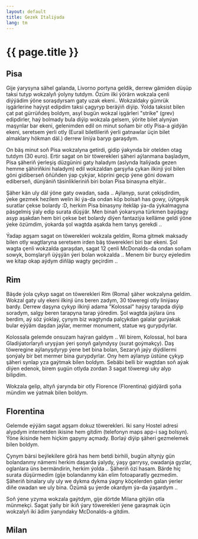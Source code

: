 ```yaml
---
layout: default
title: Gezek Italiýada
lang: tm
---
```


{{ page.title }}
================

Pisa
----

Gije ýarysyna sähel galanda, Livorno portyna geldik, derrew gämiden düşüp taksi tutyp 
wokzalyň ýolyny tutdym. Özüm ilki ýörärn wokzala çenli diýýädim ýöne soraşdyrsam gaty uzak 
ekeni.. Wokzaldaky gümrük işgärlerine haýyşt edipdim taksi çagyryp beräýiň diýip. Ýolda 
taksist bilen çat pat gürrüňdeş boldym, asyl bugün wokzal işgärleri "strike" (grev) edipdirler, 
haý bolmady bula diýip wokzala gelsem, ýörite bilet alynýan maşynlar bar ekeni, gelenimden 
edil on minut soňam bir otly Pisa-a gidýän ekeni, seretsem ýerli otly (Eurail biletlileriň 
ýerli gatnawlar üçin bilet almaklary hökman däl.) derrew liniýa baryp garaşdym.

On bäş minut soň Pisa wokzalyna getirdi, gidip ýakynda bir otelden otag tutdym (30 euro). 
Ertir sagat on bir töwerekleri şäheri aýlanmana başladym, Pisa şäheriň ýerleşiş düzgünini 
gaty haladym (aslynda Italiýada gezen hemme şähiriňkini haladym) edil wokzaldan garşyňa çykan 
ilkinji ýol bilen göni gidiberseň öňüňden ýap çykýar, köprini geçip ýene göni dowam ediberseň, 
dünýäniň täsinlikleriniň biri bolan Pisa binasyna eltýär..

Şäher kän uly däl ýöne gaty owadan, sada .. Aýlanyp, surat çekişdirdim, ýeke gezmek hezilem 
welin iki ýa-da ondan köp bolsaň has gowy, üýtgeşik suratlar çekse bolardy :D, herkim 
Pisa binasyny itekläp ýa-da ýykalmagyna päsgelmiş ýaly edip surata düşýär. Men binaň 
ýokarsyna türkmen baýdagy asyp aşakdan hem biri çekse bet bolardy diýen fantaziýa kelläme 
geldi ýöne ýeke özümdim, ýokarda şol wagtda aşakda hem tanyş gerekdi .. 

Ýadap agşam sagat on töwerekleri wokzala geldim, Roma gitmek maksady bilen otly wagtlaryna 
seretsem irden bäş töwerekleri biri bar ekeni. Şol wagta çenli wokzalda garaşdan, sagat 12 
çenli McDonalds-da ondan soňam sowyk, bomşlaryň üýşýän ýeri bolan wokzalda .. Menem bir burçy 
eýeledim we kitap okap aýdym diňläp wagty geçirdim ..

Rim
----

Bäşde ýola çykyp sagat on töwerekleri Rim (Roma) şäher wokzalyna geldim. Wokzal gaty uly ekeni 
ilkinji üns beren zadym, 30 töweregi otly liniýasy bardy. Derrew daşyna çykyp ilkinji adama 
"Kolossal" haýsy tarapda diýip soradym, salgy beren tarapyna tarap ýöredim. Şol wagtda jaýlara 
üns berdim, aý söz ýoklaý, çynym biz wagtynda palçykdan galalar gurýakak bular eýýäm daşdan 
jaýlar, mermer monument, statue wş gurypdyrlar. 

Kolossala gelemde onsuzam haýran galdym .. Wi birem, Kolossal, hol bara Gladiýatorlaryň uryşýan 
ýeri şonyň galyndysy (surat goýmakçy). Daş töweregine aýlanyşdyryp ýene bet bina bolan, 
Sezaryň jaýy diýdilermi şonýaly bir bet mermer bina gurypdyrlar. Ony hem aýlanyp üstüne çykyp 
şäheri synlap yza gaýtmak bilen boldym. Sebäbi belli bir wagtdan soň aýak diýen edenok, birem 
şugün otlyda zordan 3 sagat töweregi uky alyp bilipdim. 

Wokzala gelip, altyň ýarynda bir otly Florence (Florentina) gidýärdi şoňa mündim we ýatmak bilen 
boldym.

Florentina
----------

Gelemde eýýäm sagat agşam dokuz töwerekleri. Iki sany Hostel adresi alypdym internetden ikisine 
hem gitdim (telefonyn maps app-i sag bolsyn). Ýöne ikisinde hem hiçkim gapyny açmady. Borlaý diýip 
şäheri gezmelemek bilen boldym.

Çynym bärsi beýlekilere görä has hem betdi birhili, bugün altynjy gün bolandanmy nämemi herkim daşarda 
ýalydy, ýaşy garrysy, owadanja gyzlar, oglanlara üns bermändirin, herkim ýolda .. Şäheriň özi hasam.
Bärde hiç surata düşürmedim (gije bolandanmy kän elim fotoaparatly gezmedim. Şäheriň binalary uly uly 
we dykma dykma ýagny köçelerden galan ýerler diňe owadan we uly bina. Özümä şu ýerde okardym ýa-da ýaşardym ..

Soň ýene yzyma wokzala gaýtdym, gije dörtde Milana gitýän otla münmekçi. Sagat ýaňy bir ikiň ýary töwerekleri 
ýene garaşmak üçin wokzalyň iki ädim ýanyndaky McDonalds-a gitdim.

Milan
------

